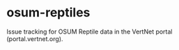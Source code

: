 osum-reptiles
=============

Issue tracking for OSUM Reptile data in the VertNet portal (portal.vertnet.org).
